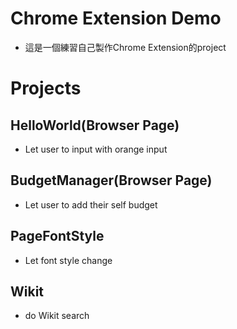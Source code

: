 # Chrome Extension Demo
+   這是一個練習自己製作Chrome Extension的project

# Projects
## HelloWorld(Browser Page)
+   Let user to input with orange input
## BudgetManager(Browser Page)
+   Let user to add their self budget
## PageFontStyle
+   Let font style change
## Wikit
+   do Wikit search